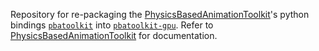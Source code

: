 Repository for re-packaging the [PhysicsBasedAnimationToolkit](https://github.com/Q-Minh/PhysicsBasedAnimationToolkit)'s python bindings [`pbatoolkit`](https://pypi.org/project/pbatoolkit/) into [`pbatoolkit-gpu`](https://pypi.org/project/pbatoolkit-gpu/). Refer to [PhysicsBasedAnimationToolkit](https://github.com/Q-Minh/PhysicsBasedAnimationToolkit) for documentation.
